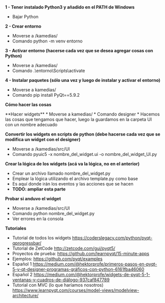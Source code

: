 **1 - Tener instalado Python3 y añadido en el PATH de Windows**
* Bajar Python

**2 - Crear entorno**
* Moverse a /kamedias/
* Comando python -m venv entorno

**3 - Activar entorno (hacerse cada vez que se desea agregar cosas con Python)**
* Moverse a /kamedias/
* Comando .\entorno\Scripts\activate

**4 - Instalar paquetes (sólo una vez y luego de instalar y activar el entorno)**
* Moverse a kamedias/
* Comando pip install PyQt==5.9.2

**Cómo hacer las cosas**
</p>
**Hacer widgets**
* Moverse a kamedias/
* Comando designer
* Hacemos las cosas que tengamos que hacer, luego la guardamos en la carpeta UI con un nombre adecuado

**Convertir los widgets en scripts de python (debe hacerse cada vez que se modifica un widget con el designer)**
* Moverse a /kamedias/src/UI
* Comando pyuic5 -x nombre_del_widget.ui -o nombre_del_widget_UI.py

**Crear la lógica de los widgets (acá va la lógica, no en el anterior)**
* Crear un archivo llamado nombre_del_widget.py
* Emplear la lógica utilizando el archivo template.py como base
* Es aquí donde irán los eventos y las acciones que se hacen
* **TODO: ampliar esta parte**

**Probar si anduvo el widget**
* Moverse a /kamedias/src/UI
* Comando python nombre_del_widget.py
* Ver errores en la consola

**Tutoriales**
* Tutorial de todos los widgets https://coderslegacy.com/python/pyqt-qprogressbar/
* Tutorial de ZetCode http://zetcode.com/gui/pyqt5/
* Proyectos de prueba: https://github.com/learnpyqt/15-minute-apps
* Ejemplos: https://github.com/pyqt/examples
* Español 1 https://medium.com/@hektorprofe/primeros-pasos-en-pyqt-5-y-qt-designer-programas-gráficos-con-python-6161fba46060
* Español 2 https://medium.com/@hektorprofe/widgets-de-pyqt-5-1-ventanas-y-cuadros-de-diálogo-937caf847789
* Tutorial con MVC (lo que haríamos nosotros) https://www.learnpyqt.com/courses/model-views/modelview-architecture/